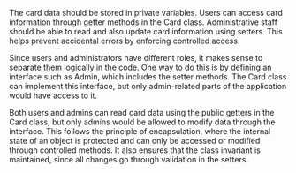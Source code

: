The card data should be stored in private variables. Users can access card information through getter methods in the Card class. Administrative staff should be able to read and also update card information using setters. This helps prevent accidental errors by enforcing controlled access.

Since users and administrators have different roles, it makes sense to separate them logically in the code. One way to do this is by defining an interface such as Admin, which includes the setter methods. The Card class can implement this interface, but only admin-related parts of the application would have access to it.

Both users and admins can read card data using the public getters in the Card class, but only admins would be allowed to modify data through the interface. This follows the principle of encapsulation, where the internal state of an object is protected and can only be accessed or modified through controlled methods. It also ensures that the class invariant is maintained, since all changes go through validation in the setters.
